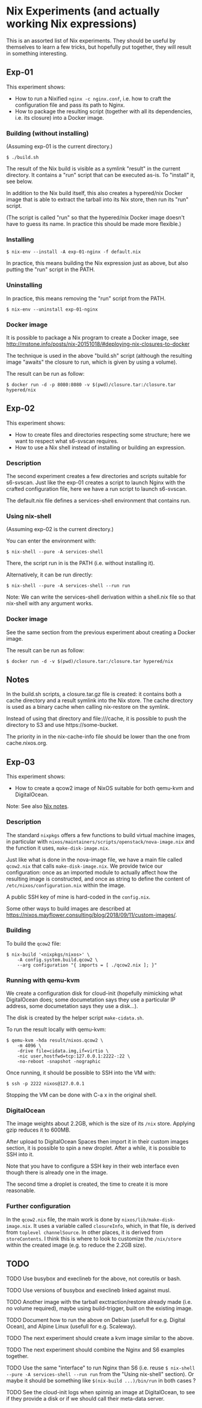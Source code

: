 # Nix Experiments (and actually working Nix expressions)

This is an assorted list of Nix experiments. They should be useful by
themselves to learn a few tricks, but hopefully put together, they will result
in something interesting.


## Exp-01

This experiment shows:

- How to run a Nixified `nginx -c nginx.conf`, i.e. how to craft the
  configuration file and pass its path to Nginx.
- How to package the resulting script (together with all its dependencies, i.e.
  its closure) into a Docker image.


### Building (without installing)

(Assuming exp-01 is the current directory.)

```
$ ./build.sh
```

The result of the Nix build is visible as a symlink "result" in the current
directory. It contains a "run" script that can be executed as-is. To "install"
it, see below.

In addition to the Nix build itself, this also creates a hypered/nix Docker
image that is able to extract the tarball into its Nix store, then run its
"run" script.

(The script is called "run" so that the hypered/nix Docker image doesn't have
to guess its name. In practice this should be made more flexible.)


### Installing

```
$ nix-env --install -A exp-01-nginx -f default.nix
```

In practice, this means building the Nix expression just as above, but also
putting the "run" script in the PATH.


### Uninstalling

In practice, this means removing the "run" script from the PATH.

```
$ nix-env --uninstall exp-01-nginx
```


### Docker image

It is possible to package a Nix program to create a Docker image, see
http://mstone.info/posts/nix-20151018/#deploying-nix-closures-to-docker

The technique is used in the above "build.sh" script (although the resulting
image "awaits" the closure to run, which is given by using a volume).

The result can be run as follow:

```
$ docker run -d -p 8080:8080 -v $(pwd)/closure.tar:/closure.tar hypered/nix
```


## Exp-02

This experiment shows:

- How to create files and directories respecting some structure; here we want
  to respect what s6-svscan requires.
- How to use a Nix shell instead of installing or building an expression.


### Description

The second experiment creates a few directories and scripts suitable for
s6-svscan. Just like the exp-01 creates a script to launch Nginx with the
crafted configuration file, here we have a run script to launch s6-svscan.

The default.nix file defines a services-shell environment that contains
run.


### Using nix-shell

(Assuming exp-02 is the current directory.)

You can enter the environment with:

```
$ nix-shell --pure -A services-shell
```

There, the script run in is the PATH (i.e. without installing it).

Alternatively, it can be run directly:

```
$ nix-shell --pure -A services-shell --run run
```

Note: We can write the services-shell derivation within a shell.nix file so
that nix-shell with any argument works.


### Docker image

See the same section from the previous experiment about creating a Docker
image.

The result can be run as follow:

```
$ docker run -d -v $(pwd)/closure.tar:/closure.tar hypered/nix
```


## Notes

In the build.sh scripts, a closure.tar.gz file is created: it contains both a
cache directory and a result symlink into the Nix store. The cache directory is
used as a binary cache when calling nix-restore on the symlink.

Instead of using that directory and file:///cache, it is possible to push the
directory to S3 and use https://some-bucket.

The priority in in the nix-cache-info file should be lower than the one from
cache.nixos.org.


## Exp-03

This experiment shows:

- How to create a qcow2 image of NixOS suitable for both qemu-kvm and
  DigitalOcean.

Note: See also [Nix notes](https://github.com/noteed/nix-notes).


### Description

The standard `nixpkgs` offers a few functions to build virtual machine images,
in particular with `nixos/maintainers/scripts/openstack/nova-image.nix` and the
function it uses, `make-disk-image.nix`.

Just like what is done in the nova-image file, we have a main file called
`qcow2.nix` that calls `make-disk-image.nix`. We provide twice our
configuration: once as an imported module to actually affect how the resulting
image is constructed, and once as string to define the content of
`/etc/nixos/configuration.nix` within the image.

A public SSH key of mine is hard-coded in the `config.nix`.

Some other ways to build images are described at
https://nixos.mayflower.consulting/blog/2018/09/11/custom-images/.


### Building

To build the `qcow2` file:

```
$ nix-build '<nixpkgs/nixos>' \
    -A config.system.build.qcow2 \
    --arg configuration "{ imports = [ ./qcow2.nix ]; }"
```


### Running with qemu-kvm

We create a configuration disk for cloud-init (hopefully mimicking what
DigitalOcean does; some documetation says they use a particular IP address,
some documetation says they use a disk...).

The disk is created by the helper script `make-cidata.sh`.

To run the result locally with qemu-kvm:

```
$ qemu-kvm -hda result/nixos.qcow2 \
    -m 4096 \
    -drive file=cidata.img,if=virtio \
    -nic user,hostfwd=tcp:127.0.0.1:2222-:22 \
    -no-reboot -snapshot -nographic
```

Once running, it should be possible to SSH into the VM with:

```
$ ssh -p 2222 nixos@127.0.0.1
```

Stopping the VM can be done with C-a x in the original shell.


### DigitalOcean

The image weights about 2.2GB, which is the size of its `/nix` store. Applying
gzip reduces it to 600MB.

After upload to DigitalOcean Spaces then import it in their custom images
section, it is possible to spin a new droplet. After a while, it is possible to
SSH into it.

Note that you have to configure a SSH key in their web interface even though
there is already one in the image.

The second time a droplet is created, the time to create it is more reasonable.


### Further configuration


In the `qcow2.nix` file, the main work is done by
`nixos/lib/make-disk-image.nix`. It uses a variable called `closureInfo`,
which, in that file, is derived from `toplevel channelSource`. In other places,
it is derived from `storeContents`. I think this is where to look to customize
the `/nix/store` within the created image (e.g. to reduce the 2.2GB size).


## TODO

TODO Use busybox and execlineb for the above, not coreutils or bash.

TODO Use versions of busybox and execlineb linked against musl.

TODO Another image with the tarball exctraction/restore already made (i.e. no
volume required), maybe using build-trigger, built on the existing image.

TODO Document how to run the above on Debian (usefull for e.g. Digital Ocean),
and Alpine Linux (usefull for e.g. Scaleway).

TODO The next experiment should create a kvm image similar to the above.

TODO The next experiment should combine the Nginx and S6 examples together.

TODO Use the same "interface" to run Nginx than S6 (i.e. reuse `$ nix-shell
--pure -A services-shell --run run` from the "Using nix-shell"
section). Or maybe it should be something like `$(nix-build
...)/bin/run` in both cases ?

TODO See the cloud-init logs when spinnig an image at DigitalOcean, to see if
they provide a disk or if we should call their meta-data server.

